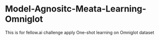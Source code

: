 # Model-Agnositc-Meata-Learning-Omniglot
This is for fellow.ai challenge apply One-shot learning on Omniglot dataset
